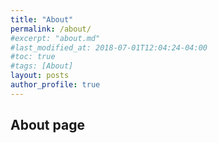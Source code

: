```yaml
---
title: "About"
permalink: /about/
#excerpt: "about.md"
#last_modified_at: 2018-07-01T12:04:24-04:00
#toc: true
#tags: [About]
layout: posts
author_profile: true
---
```


## About page
